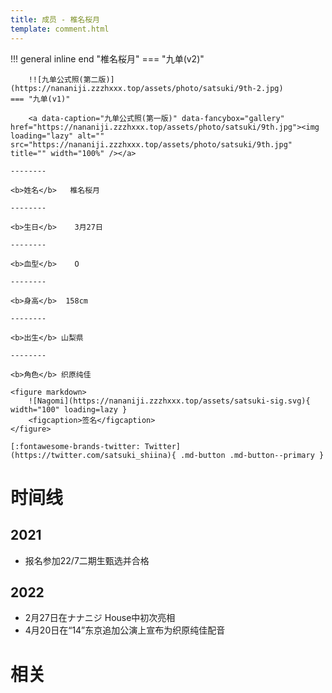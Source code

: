 ```yaml
---
title: 成员 - 椎名桜月
template: comment.html
---
```


!!! general inline end "椎名桜月"
    === "九单(v2)"

        !![九单公式照(第二版)](https://nananiji.zzzhxxx.top/assets/photo/satsuki/9th-2.jpg)
    === "九单(v1)"

        <a data-caption="九单公式照(第一版)" data-fancybox="gallery" href="https://nananiji.zzzhxxx.top/assets/photo/satsuki/9th.jpg"><img loading="lazy" alt="" src="https://nananiji.zzzhxxx.top/assets/photo/satsuki/9th.jpg" title="" width="100%" /></a>

    --------

    <b>姓名</b>   椎名桜月

    --------

    <b>生日</b>    3月27日

    --------

    <b>血型</b>    O

    --------

    <b>身高</b>  158cm

    --------

    <b>出生</b> 山梨県

    --------

    <b>角色</b> 织原纯佳
    
    <figure markdown>
        ![Nagomi](https://nananiji.zzzhxxx.top/assets/satsuki-sig.svg){ width="100" loading=lazy }
        <figcaption>签名</figcaption>
    </figure>

    [:fontawesome-brands-twitter: Twitter](https://twitter.com/satsuki_shiina){ .md-button .md-button--primary }

# 时间线
## 2021 

- 报名参加22/7二期生甄选并合格

## 2022

- 2月27日在ナナニジ House中初次亮相
- 4月20日在“14”东京追加公演上宣布为织原纯佳配音

# 相关
